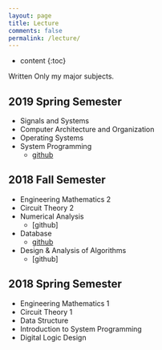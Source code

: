 ```yaml
---
layout: page
title: Lecture
comments: false
permalink: /lecture/
---
```


* content
{:toc}

Written Only my major subjects.


## 2019 Spring Semester
* Signals and Systems
* Computer Architecture and Organization
* Operating Systems
* System Programming
  * [github](https://github.com/parkyechan/2019-Spring-SystemProgramming)

## 2018 Fall Semester

* Engineering Mathematics 2
* Circuit Theory 2
* Numerical Analysis
  * [github]
* Database
  * [github](https://github.com/parkyechan/DB_Project)
* Design & Analysis of Algorithms
  * [github]

## 2018 Spring Semester

* Engineering Mathematics 1
* Circuit Theory 1
* Data Structure
* Introduction to System Programming
* Digital Logic Design
